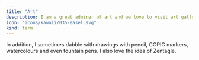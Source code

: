 ```yaml
---
title: "Art"
description: I am a great admirer of art and we love to visit art galleries wherever we go.
icon: "icons/kawaii/035-easel.svg"
kind: term
---
```

In addition, I sometimes dabble with drawings with pencil, COPIC markers, watercolours and even fountain pens. I also love the idea of Zentagle.
